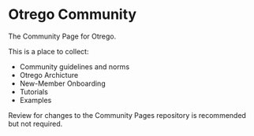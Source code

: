 # Otrego Community

The Community Page for Otrego.

This is a place to collect:

* Community guidelines and norms
* Otrego Archicture
* New-Member Onboarding
* Tutorials
* Examples

Review for changes to the Community Pages repository is recommended but not
required.
